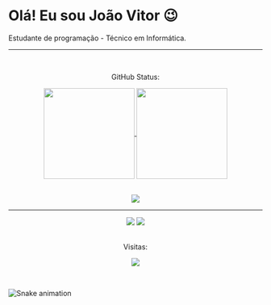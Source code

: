 # Olá! Eu sou João Vitor 😉

Estudante de programação - Técnico em Informática.

---
<br>
<p align="center" > GitHub Status:</p>

<div align="center">
  <a href="https://github.com/anuraghazra/github-readme-stats">
    <img height="180em" align="center" src="https://github-readme-stats.vercel.app/api?username=JotaTMBR&show_icons=true&theme=algolia"/>
  </a>
  <a href="https://github.com/anuraghazra/convoychat">
   <img height="180em" align="center" src="https://github-readme-stats.vercel.app/api/top-langs/?username=JotaTMBR&layout=compact&theme=algolia"/>
  </a>
</div>
<br>
<p align="center">
  <a href="https://skillicons.dev">
    <img src="https://skillicons.dev/icons?i=html,css,c,git,docker,java,spring,jenkins,linux,mysql,ps,py" />
  </a>
</p>

---
<div align="center">
  <a href="https://www.linkedin.com/in/danilo-c%C3%A9sar-mangueira-barcelos-98594a228/" target="_blank"><img src="https://img.shields.io/badge/-LinkedIn-%230077B5?style=for-the-badge&logo=linkedin&logoColor=white" target="_blank"></a> 
  <a href = "mailto:danilo.danilocesar@gmail.com"><img src="https://img.shields.io/badge/-Gmail-%23333?style=for-the-badge&logo=gmail&logoColor=white" target="_blank"></a>
</div>
<br>
<p align="center"> Visitas:</p>
<p align="center">  <img alingn="center" src="https://profile-counter.glitch.me/DKoder57/count.svg" /></p>
<br>



![Snake animation](https://github.com/DKoder57/DKoder57/blob/output/github-contribution-grid-snake.svg)
